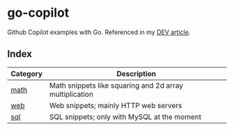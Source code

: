 # go-copilot 

Github Copilot examples with Go. Referenced in my [DEV article](https://dev.to/tarekali/writing-go-with-github-copilot-2hpj).

## Index 

| Category              | Description                                             |
| --------------------- | ------------------------------------------------------- |
| [math](examples/math) | Math snippets like squaring and 2d array multiplication |
| [web](examples/web)   | Web snippets; mainly HTTP web servers                   |
| [sql](examples/sql)   | SQL snippets; only with MySQL at the moment             |